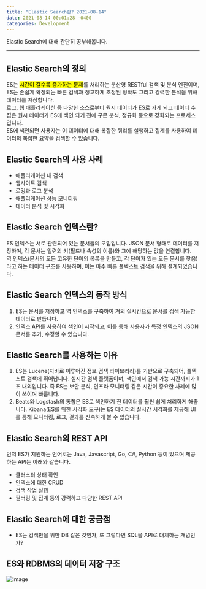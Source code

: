 ```yaml
---
title: "Elastic Search란? 2021-08-14"
date: 2021-08-14 00:01:28 -0400
categories: Development
---
```


Elastic Search에 대해 간단히 공부해봅니다.
<hr>

## Elastic Search의 정의
ES는 <mark>시간이 갈수록 증가하는 문제</mark>를 처리하는 분산형 RESTful 검색 및 분석 엔진이며, ES는 손쉽게 확장되는 빠른 검색과 정교하게 조정된 정확도 그리고 강력한 분석을 위해 데이터를 저장합니다.
<br>
로그, 웹 애플리케이션 등 다양한 소스로부터 원시 데이터가 ES로 가게 되고 데이터 수집은 원시 데이터가 ES에 색인 되기 전에 구문 분석, 정규화 등으로 강화되는 프로세스 입니다.
<br>
ES에 색인되면 사용자는 이 데이터에 대해 복잡한 쿼리를 실행하고 집계를 사용하여 데이터의 복잡한 요약을 검색할 수 있습니다.

## Elastic Search의 사용 사례 
- 애플리케이션 내 검색
- 웹사이트 검색
- 로깅과 로그 분석 
- 애플리케이션 성능 모니터링 
- 데이터 분석 및 시각화 

## Elastic Search 인덱스란?
ES 인덱스는 서로 관련되어 있는 문서들의 모임입니다. JSON 문서 형태로 데이터를 저장하며, 각 문서는 일련의 키(필드나 속성의 이름)와 그에 해당하는 값을 연결합니다.
<br>
역 인덱스(문서의 모든 고유한 단어의 목록을 만들고, 각 단어가 있는 모든 문서를 찾음)라고 하는 데이터 구조를 사용하며, 이는 아주 빠른 풀텍스트 검색을 위해 설계되었습니다. 

## Elastic Search 인덱스의 동작 방식
1. ES는 문서를 저장하고 역 인덱스를 구축하여 거의 실시간으로 문서를 검색 가능한 데이터로 만듭니다.
2. 인덱스 API를 사용하여 색인이 시작되고, 이를 통해 사용자가 특정 인덱스의 JSON 문서를 추가, 수정할 수 있습니다.

## Elastic Search를 사용하는 이유 
1. ES는 Lucene(자바로 이루어진 정보 검색 라이브러리)를 기반으로 구축되어, 풀텍스트 검색에 뛰어납니다. 실시간 검색 플랫폼이며, 색인에서 검색 가능 시간까지가 1초 내외입니다. 즉 ES는 보안 분석, 인프라 모니터링 같은 시간이 중요한 사레에 많이 쓰이며 빠릅니다.
2. Beats와 Logstash의 통합은 ES로 색인하기 전 데이터를 훨씬 쉽게 처리하게 해줍니다. Kibana(ES를 위한 시각화 도구)는 ES 데이터의 실시간 시각화를 제공해 UI를 통해 모니터링, 로그, 결과를 신속하게 볼 수 있습니다.

## Elastic Search의 REST API
먼저 ES가 지원하는 언어로는 Java, Javascript, Go, C#, Python 등이 있으며 제공하는 API는 아래와 같습니다.
- 클러스터 상태 확인
- 인덱스에 대한 CRUD
- 검색 작업 실행
- 필터링 및 집계 등의 강력하고 다양한 REST API

## Elastic Search에 대한 궁금점 
- ES는 검색만을 위한 DB 같은 것인가, 또 그렇다면 SQL을 API로 대체하는 개념인가?

## ES와 RDBMS의 데이터 저장 구조

![image](https://user-images.githubusercontent.com/52072077/129449055-6d9888ec-897c-4212-ad53-a451fd927b4c.png)
